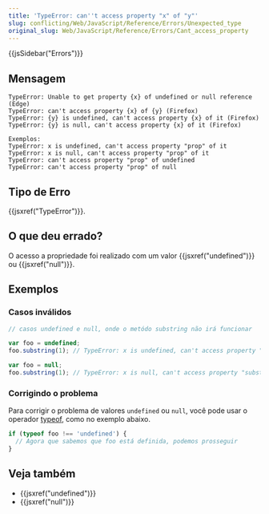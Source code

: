 ```yaml
---
title: 'TypeError: can''t access property "x" of "y"'
slug: conflicting/Web/JavaScript/Reference/Errors/Unexpected_type
original_slug: Web/JavaScript/Reference/Errors/Cant_access_property
---
```


{{jsSidebar("Errors")}}

## Mensagem

```
TypeError: Unable to get property {x} of undefined or null reference (Edge)
TypeError: can't access property {x} of {y} (Firefox)
TypeError: {y} is undefined, can't access property {x} of it (Firefox)
TypeError: {y} is null, can't access property {x} of it (Firefox)

Exemplos:
TypeError: x is undefined, can't access property "prop" of it
TypeError: x is null, can't access property "prop" of it
TypeError: can't access property "prop" of undefined
TypeError: can't access property "prop" of null
```

## Tipo de Erro

{{jsxref("TypeError")}}.

## O que deu errado?

O acesso a propriedade foi realizado com um valor {{jsxref("undefined")}} ou {{jsxref("null")}}.

## Exemplos

### Casos inválidos

```js example-bad
// casos undefined e null, onde o metódo substring não irá funcionar

var foo = undefined;
foo.substring(1); // TypeError: x is undefined, can't access property "substring" of it

var foo = null;
foo.substring(1); // TypeError: x is null, can't access property "substring" of it
```

### Corrigindo o problema

Para corrigir o problema de valores `undefined` ou `null`, você pode usar o operador [typeof](/pt-BR/docs/Web/JavaScript/Reference/Operators/typeof), como no exemplo abaixo.

```js
if (typeof foo !== 'undefined') {
  // Agora que sabemos que foo está definida, podemos prosseguir
}
```

## Veja também

- {{jsxref("undefined")}}
- {{jsxref("null")}}

